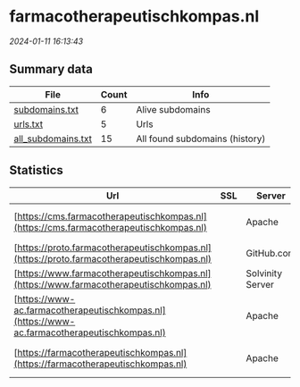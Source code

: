 # farmacotherapeutischkompas.nl
*2024-01-11 16:13:43*
## Summary data
| File       | Count | Info |
|------------|-------|------|
|[subdomains.txt](/data/farmacotherapeutischkompas.nl/subdomains.txt)|6|Alive subdomains|
|[urls.txt](/data/farmacotherapeutischkompas.nl/urls.txt)|5|Urls|
|[all_subdomains.txt](/data/farmacotherapeutischkompas.nl/all_subdomains.txt)|15|All found subdomains (history)|
## Statistics
| Url | SSL | Server | Cookie | HSTS | CSP | XFO | XXP | RP | Tech |Title |
|------------|-------|------|------|------|------|------|------|------|------|------|
|[https://cms.farmacotherapeutischkompas.nl](https://cms.farmacotherapeutischkompas.nl)| |Apache| | | | | |:white_check_mark: |Apache HTTP Serv...|403 Forbidden|
|[https://proto.farmacotherapeutischkompas.nl](https://proto.farmacotherapeutischkompas.nl)| |GitHub.com| | | | | |:white_check_mark: |Fastly GitHub Pa...|Pharmacotherapeu...|
|[https://www.farmacotherapeutischkompas.nl](https://www.farmacotherapeutischkompas.nl)| |Solvinity Server|:white_check_mark: |:white_check_mark: |:warning: |:white_check_mark: |:white_check_mark: |:white_check_mark: |Bloomreach HSTS...|Farmacotherapeut...|
|[https://www-ac.farmacotherapeutischkompas.nl](https://www-ac.farmacotherapeutischkompas.nl)| |Apache| | | | | |:white_check_mark: |Apache HTTP Serv...|401 Unauthorized|
|[https://farmacotherapeutischkompas.nl](https://farmacotherapeutischkompas.nl)| |Apache|:white_check_mark: |:white_check_mark: |:warning: |:white_check_mark: |:white_check_mark: |:white_check_mark: |Apache HTTP Serv...|301 Moved Perman...|